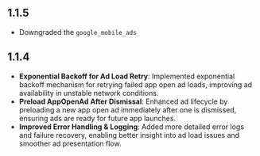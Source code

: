 ## 1.1.5
* Downgraded the `google_mobile_ads`

## 1.1.4

* **Exponential Backoff for Ad Load Retry**: Implemented exponential backoff mechanism for retrying failed app open ad loads, improving ad availability in unstable network conditions.
* **Preload AppOpenAd After Dismissal**: Enhanced ad lifecycle by preloading a new app open ad immediately after one is dismissed, ensuring ads are ready for future app launches.
* **Improved Error Handling & Logging**: Added more detailed error logs and failure recovery, enabling better insight into ad load issues and smoother ad presentation flow.
